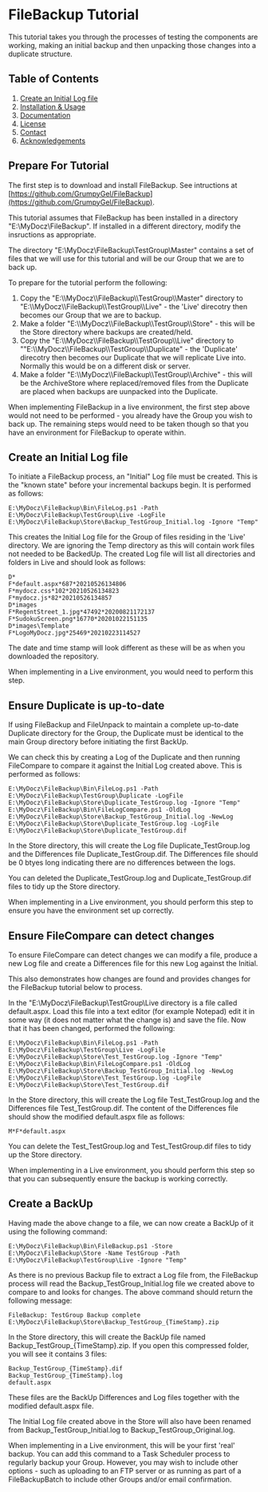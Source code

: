 # FileBackup Tutorial

This tutorial takes you through the processes of testing the components are working, making an initial backup and then unpacking those changes into a duplicate structure.



## Table of Contents

<ol>
  <li><a href="#create-an-initial-log-file">Create an Initial Log file</a></li>
  <li><a href="#installation--usage">Installation &amp; Usage</a></li>
  <li><a href="#documentation">Documentation</a></li>
  <li><a href="#license">License</a></li>
  <li><a href="#contact">Contact</a></li>
  <li><a href="#acknowledgements">Acknowledgements</a></li>
</ol>


## Prepare For Tutorial

The first step is to download and install FileBackup.  See intructions at [https://github.com/GrumpyGel/FileBackup](https://github.com/GrumpyGel/FileBackup).

This tutorial assumes that FileBackup has been installed in a directory "E:\\MyDocz\\FileBackup". If installed in a different directory, modify the insructions as appropriate.

The directory "E:\\MyDocz\\FileBackup\\TestGroup\\Master" contains a set of files that we will use for this tutorial and will be our Group that we are to back up.

To prepare for the tutorial perform the following:

<ol>
  <li>Copy the "E:\\MyDocz\\FileBackup\\TestGroup\\Master" directory to "E:\\MyDocz\\FileBackup\\TestGroup\\Live" - the 'Live' direcotry then becomes our Group that we are to backup.</li>
  <li>Make a folder "E:\\MyDocz\\FileBackup\\TestGroup\\Store" - this will be the Store directory where backups are created/held.</li>
  <li>Copy the "E:\\MyDocz\\FileBackup\\TestGroup\\Live" directory to ""E:\\MyDocz\\FileBackup\\TestGroup\\Duplicate" - the 'Duplicate' direcotry then becomes our Duplicate that we will replicate Live into.  Normally this would be on a different disk or server.</li>
  <li>Make a folder "E:\\MyDocz\\FileBackup\\TestGroup\\Archive" - this will be the ArchiveStore where replaced/removed files from the Duplicate are placed when backups are uunpacked into the Duplicate.</li>
</ol>

When implementing FileBackup in a live environment, the first step above would not need to be performed - you already have the Group you wish to back up.  The remaining steps would need to be taken though so that you have an environment for FileBackup to operate within.

  
## Create an Initial Log file

To initiate a FileBackup process, an "Initial" Log file must be created.  This is the "known state" before your incremental backups begin.  It is performed as follows:

```
E:\MyDocz\FileBackup\Bin\FileLog.ps1 -Path E:\MyDocz\FileBackup\TestGroup\Live -LogFile E:\MyDocz\FileBackup\Store\Backup_TestGroup_Initial.log -Ignore "Temp"
```

This creates the Initial Log file for the Group of files residing in the 'Live' directory. We are ignoring the Temp directory as this will contain work files not needed to be BackedUp. The created Log file will list all directories and folders in Live and should look as follows:

```
D*
F*default.aspx*687*20210526134806
F*mydocz.css*102*20210526134823
F*mydocz.js*82*20210526134857
D*images
F*RegentStreet_1.jpg*47492*20200821172137
F*SudokuScreen.png*16770*20201022151135
D*images\Template
F*LogoMyDocz.jpg*25469*20210223114527
```

The date and time stamp will look different as these will be as when you downloaded the repository.

When implementing in a Live environment, you would need to perform this step.


## Ensure Duplicate is up-to-date

If using FileBackup and FileUnpack to maintain a complete up-to-date Duplicate directory for the Group, the Duplicate must be identical to the main Group directory before initiating the first BackUp.

We can check this by creating a Log of the Duplicate and then running FileCompare to compare it against the Initial Log created above. This is performed as follows: 
  
```
E:\MyDocz\FileBackup\Bin\FileLog.ps1 -Path E:\MyDocz\FileBackup\TestGroup\Duplicate -LogFile E:\MyDocz\FileBackup\Store\Duplicate_TestGroup.log -Ignore "Temp"
E:\MyDocz\FileBackup\Bin\FileLogCompare.ps1 -OldLog E:\MyDocz\FileBackup\Store\Backup_TestGroup_Initial.log -NewLog E:\MyDocz\FileBackup\Store\Duplicate_TestGroup.log -LogFile E:\MyDocz\FileBackup\Store\Duplicate_TestGroup.dif
```

In the Store directory, this will create the Log file Duplicate_TestGroup.log and the Differences file Duplicate_TestGroup.dif. The Differences file should be 0 btyes long indicating there are no differences between the logs.

You can deleted the Duplicate_TestGroup.log and Duplicate_TestGroup.dif files to tidy up the Store directory.

When implementing in a Live environment, you should perform this step to ensure you have the environment set up correctly.

  
## Ensure FileCompare can detect changes

To ensure FileCompare can detect changes we can modify a file, produce a new Log file and create a Differences file for this new Log against the Initial.
  
This also demonstrates how changes are found and provides changes for the FileBackup tutorial below to process.

In the "E:\\MyDocz\\FileBackup\\TestGroup\\Live directory is a file called default.aspx. Load this file into a text editor (for example Notepad) edit it in some way (it does not matter what the change is) and save the file. Now that it has been changed, performed the following:

```
E:\MyDocz\FileBackup\Bin\FileLog.ps1 -Path E:\MyDocz\FileBackup\TestGroup\Live -LogFile E:\MyDocz\FileBackup\Store\Test_TestGroup.log -Ignore "Temp"
E:\MyDocz\FileBackup\Bin\FileLogCompare.ps1 -OldLog E:\MyDocz\FileBackup\Store\Backup_TestGroup_Initial.log -NewLog E:\MyDocz\FileBackup\Store\Test_TestGroup.log -LogFile E:\MyDocz\FileBackup\Store\Test_TestGroup.dif
```

In the Store directory, this will create the Log file Test_TestGroup.log and the Differences file Test_TestGroup.dif. The content of the Differences file should show the modified default.aspx file as follows:

```
M*F*default.aspx
```
  
You can delete the Test_TestGroup.log and Test_TestGroup.dif files to tidy up the Store directory.

When implementing in a Live environment, you should perform this step so that you can subsequently ensure the backup is working correctly.

  
## Create a BackUp

Having made the above change to a file, we can now create a BackUp of it using the following command:

```
E:\MyDocz\FileBackup\Bin\FileBackup.ps1 -Store E:\MyDocz\FileBackup\Store -Name TestGroup -Path E:\MyDocz\FileBackup\TestGroup\Live -Ignore "Temp"
```

As there is no previous Backup file to extract a Log file from, the FileBackup process will read the Backup_TestGroup_Initial.log file we created above to compare to and looks for changes.  The above command should return the following message:

```
FileBackup: TestGroup Backup complete E:\MyDocz\FileBackup\Store\Backup_TestGroup_{TimeStamp}.zip
```

In the Store directory, this will create the BackUp file named Backup_TestGroup_{TimeStamp}.zip. If you open this compressed folder, you will see it contains 3 files:

```
Backup_TestGroup_{TimeStamp}.dif
Backup_TestGroup_{TimeStamp}.log
default.aspx
```

These files are the BackUp Differences and Log files together with the modified default.aspx file.

The Initial Log file created above in the Store will also have been renamed from Backup_TestGroup_Initial.log to Backup_TestGroup_Original.log.

When implementing in a Live environment, this will be your first 'real' backup.  You can add this command to a Task Scheduler process to regularly backup your Group.  However, you may wish to include other options - such as uploading to an FTP server or as running as part of a FileBackupBatch to include other Groups and/or email confirmation.

